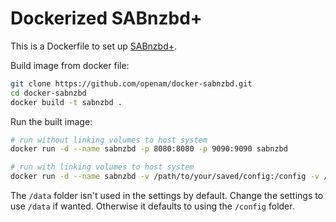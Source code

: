 # Dockerized SABnzbd+
This is a Dockerfile to set up [SABnzbd+](http://sabnzbd.org).

Build image from docker file:

```bash
git clone https://github.com/openam/docker-sabnzbd.git
cd docker-sabnzbd
docker build -t sabnzbd .
```

Run the built image:

```bash
# run without linking volumes to host system
docker run -d --name sabnzbd -p 8080:8080 -p 9090:9090 sabnzbd

# run with linking volumes to host system
docker run -d --name sabnzbd -v /path/to/your/saved/config:/config -v /path/to/save/data:/data -p 8080:8080 -p 9090:9090 sabnzbd
```

The `/data` folder isn't used in the settings by default. Change the settings to use `/data` if wanted. Otherwise it defaults to using the `/config` folder.
